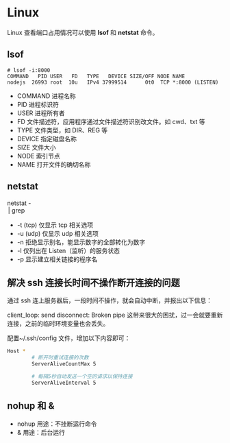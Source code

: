 # Linux

Linux 查看端口占用情况可以使用 **lsof** 和 **netstat** 命令。

## lsof

```
# lsof -i:8000
COMMAND   PID USER   FD   TYPE   DEVICE SIZE/OFF NODE NAME
nodejs  26993 root  10u   IPv4 37999514      0t0  TCP *:8000 (LISTEN)
```

- COMMAND 进程名称
- PID 进程标识符
- USER 进程所有者
- FD 文件描述符，应用程序通过文件描述符识别改文件。如 cwd、txt 等
- TYPE 文件类型，如 DIR、REG 等
- DEVICE 指定磁盘名称
- SIZE 文件大小
- NODE 索引节点
- NAME 打开文件的确切名称

## netstat

netstat -<option> | grep <port>

- -t (tcp) 仅显示 tcp 相关选项
- -u (udp) 仅显示 udp 相关选项
- -n 拒绝显示别名，能显示数字的全部转化为数字
- -l 仅列出在 Listen（监听）的服务状态
- -p 显示建立相关链接的程序名

## 解决 ssh 连接长时间不操作断开连接的问题

通过 ssh 连上服务器后，一段时间不操作，就会自动中断，并报出以下信息：

client_loop: send disconnect: Broken pipe
这带来很大的困扰，过一会就要重新连接，之前的临时环境变量也会丢失。

配置~/.ssh/config 文件，增加以下内容即可：

```bash
Host *
        # 断开时重试连接的次数
        ServerAliveCountMax 5

        # 每隔5秒自动发送一个空的请求以保持连接
        ServerAliveInterval 5
```

## nohup 和 &

- nohup
  用途：不挂断运行命令
- &
  用途：后台运行
